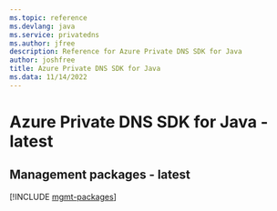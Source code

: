 ```yaml
---
ms.topic: reference
ms.devlang: java
ms.service: privatedns
ms.author: jfree
description: Reference for Azure Private DNS SDK for Java
author: joshfree
title: Azure Private DNS SDK for Java
ms.data: 11/14/2022
---
```

# Azure Private DNS SDK for Java - latest

## Management packages - latest
[!INCLUDE [mgmt-packages](private-dns-mgmt-index.md)]